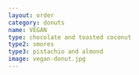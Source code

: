 ```yaml
---
layout: order
category: donuts
name: VEGAN
type: chocolate and toasted coconut
type2: smores
type3: pistachio and almond
image: vegan-donut.jpg
---
```

